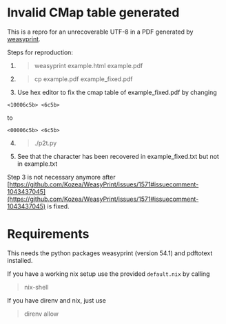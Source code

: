 # Invalid CMap table generated

This is a repro for an unrecoverable UTF-8 in a PDF generated by [weasyprint](https://github.com/Kozea/WeasyPrint).

Steps for reproduction:

1. > weasyprint example.html example.pdf
2. > cp example.pdf example_fixed.pdf
3. Use hex editor to fix the cmap table of example_fixed.pdf
by changing
```pdf
<10006c5b> <6c5b>
```
to
```pdf
<00006c5b> <6c5b>
```
4. > ./p2t.py
5. See that the character has been recovered in example_fixed.txt but not in example.txt

Step 3 is not necessary anymore after [https://github.com/Kozea/WeasyPrint/issues/1571#issuecomment-1043437045](https://github.com/Kozea/WeasyPrint/issues/1571#issuecomment-1043437045) is fixed.

# Requirements

This needs the python packages weasyprint (version 54.1) and pdftotext installed.

If you have a working nix setup use the provided `default.nix` by calling
> nix-shell

If you have direnv and nix, just use
> direnv allow
